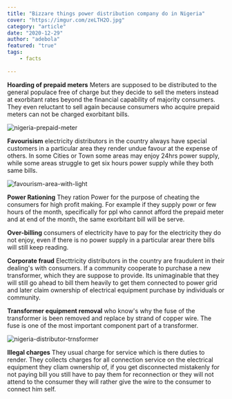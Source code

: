 ```yaml
---
title: "Bizzare things power distribution company do in Nigeria"
cover: "https://imgur.com/zeLTH2O.jpg"
category: "article"
date: "2020-12-29"
author: "adebola"
featured: "true"
tags:
    - facts
    
---
```


**Hoarding of prepaid meters**
  Meters are supposed to be distributed to the general populace free of charge but they decide to sell the meters instead at exorbitant rates beyond the financial capability of majority consumers. They even reluctant to sell again because consumers who acquire prepaid meters can not be charged exorbitant bills.

![nigeria-prepaid-meter](https://imgur.com/hhqITuW.jpg)

**Favourisism**
  electricity distributors in the country always have special customers in a particular area they render undue favour at the expense of others. In some Cities or Town some areas may enjoy 24hrs power supply, while some areas struggle to get six hours power supply while they both same bills.

![favourism-area-with-light](https://imgur.com/V0yHww5.jpg)

**Power Rationing**
  They ration Power for the purpose of     cheating the consumers for high profit making. For example if they supply powr or few hours of the month, specifically for ppl who cannot afford the prepaid meter and at end of the month, the same exorbitant bill will be serve.

**Over-billing**
  consumers of electricity have to pay for the electricity they do not enjoy, even if there is no power supply in a particular arear there bills will still keep reading.

**Corporate fraud**
  Electtricity distributors in the country are fraudulent in their dealing's with consumers. If a community cooperate to purchase a new transformer, which they are suppose to provide. Its unimaginable that they will still go ahead to bill them heavily to get them connected to power grid and later claim ownership of electrical equipment purchase by individuals or community.

**Transformer equipment removal**
  who know's why the fuse of the transformer is been removed and replace by strand of copper wire. The fuse is one of the most important component part of a transformer.

![nigeria-distributor-trnsformer](https://i.imgur.com/PafP8F5.jpg)

**Illegal charges**
 They usual charge for service which is there duties to render. They collects charges for all connection service on the electrical equipment they cliam ownership of, if you get disconnected mistakenly for not paying bill you still have to pay them for reconnection or they will not attend to the consumer they will rather give the wire to the consumer to connect him self.